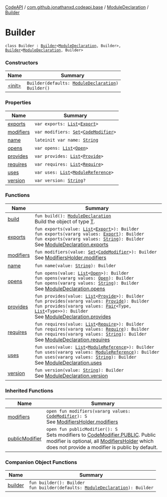 [CodeAPI](../../../index.md) / [com.github.jonathanxd.codeapi.base](../../index.md) / [ModuleDeclaration](../index.md) / [Builder](.)

# Builder

`class Builder : `[`Builder`](../../-named/-builder/index.md)`<`[`ModuleDeclaration`](../index.md)`, Builder>, `[`Builder`](../../-modifiers-holder/-builder/index.md)`<`[`ModuleDeclaration`](../index.md)`, Builder>`

### Constructors

| Name | Summary |
|---|---|
| [&lt;init&gt;](-init-.md) | `Builder(defaults: `[`ModuleDeclaration`](../index.md)`)`<br>`Builder()` |

### Properties

| Name | Summary |
|---|---|
| [exports](exports.md) | `var exports: `[`List`](https://kotlinlang.org/api/latest/jvm/stdlib/kotlin.collections/-list/index.html)`<`[`Export`](../../-export/index.md)`>` |
| [modifiers](modifiers.md) | `var modifiers: `[`Set`](https://kotlinlang.org/api/latest/jvm/stdlib/kotlin.collections/-set/index.html)`<`[`CodeModifier`](../../-code-modifier/index.md)`>` |
| [name](name.md) | `lateinit var name: `[`String`](https://kotlinlang.org/api/latest/jvm/stdlib/kotlin/-string/index.html) |
| [opens](opens.md) | `var opens: `[`List`](https://kotlinlang.org/api/latest/jvm/stdlib/kotlin.collections/-list/index.html)`<`[`Open`](../../-open/index.md)`>` |
| [provides](provides.md) | `var provides: `[`List`](https://kotlinlang.org/api/latest/jvm/stdlib/kotlin.collections/-list/index.html)`<`[`Provide`](../../-provide/index.md)`>` |
| [requires](requires.md) | `var requires: `[`List`](https://kotlinlang.org/api/latest/jvm/stdlib/kotlin.collections/-list/index.html)`<`[`Require`](../../-require/index.md)`>` |
| [uses](uses.md) | `var uses: `[`List`](https://kotlinlang.org/api/latest/jvm/stdlib/kotlin.collections/-list/index.html)`<`[`ModuleReference`](../../-module-reference/index.md)`>` |
| [version](version.md) | `var version: `[`String`](https://kotlinlang.org/api/latest/jvm/stdlib/kotlin/-string/index.html)`?` |

### Functions

| Name | Summary |
|---|---|
| [build](build.md) | `fun build(): `[`ModuleDeclaration`](../index.md)<br>Build the object of type [T](#). |
| [exports](exports.md) | `fun exports(value: `[`List`](https://kotlinlang.org/api/latest/jvm/stdlib/kotlin.collections/-list/index.html)`<`[`Export`](../../-export/index.md)`>): Builder`<br>`fun exports(vararg values: `[`Export`](../../-export/index.md)`): Builder`<br>`fun exports(vararg values: `[`String`](https://kotlinlang.org/api/latest/jvm/stdlib/kotlin/-string/index.html)`): Builder`<br>See [ModuleDeclaration.exports](../exports.md) |
| [modifiers](modifiers.md) | `fun modifiers(value: `[`Set`](https://kotlinlang.org/api/latest/jvm/stdlib/kotlin.collections/-set/index.html)`<`[`CodeModifier`](../../-code-modifier/index.md)`>): Builder`<br>See [ModifiersHolder.modifiers](../../-modifiers-holder/modifiers.md) |
| [name](name.md) | `fun name(value: `[`String`](https://kotlinlang.org/api/latest/jvm/stdlib/kotlin/-string/index.html)`): Builder` |
| [opens](opens.md) | `fun opens(value: `[`List`](https://kotlinlang.org/api/latest/jvm/stdlib/kotlin.collections/-list/index.html)`<`[`Open`](../../-open/index.md)`>): Builder`<br>`fun opens(vararg values: `[`Open`](../../-open/index.md)`): Builder`<br>`fun opens(vararg values: `[`String`](https://kotlinlang.org/api/latest/jvm/stdlib/kotlin/-string/index.html)`): Builder`<br>See [ModuleDeclaration.opens](../opens.md) |
| [provides](provides.md) | `fun provides(value: `[`List`](https://kotlinlang.org/api/latest/jvm/stdlib/kotlin.collections/-list/index.html)`<`[`Provide`](../../-provide/index.md)`>): Builder`<br>`fun provides(vararg values: `[`Provide`](../../-provide/index.md)`): Builder`<br>`fun provides(vararg values: `[`Pair`](https://kotlinlang.org/api/latest/jvm/stdlib/kotlin/-pair/index.html)`<Type, `[`List`](https://kotlinlang.org/api/latest/jvm/stdlib/kotlin.collections/-list/index.html)`<Type>>): Builder`<br>See [ModuleDeclaration.provides](../provides.md) |
| [requires](requires.md) | `fun requires(value: `[`List`](https://kotlinlang.org/api/latest/jvm/stdlib/kotlin.collections/-list/index.html)`<`[`Require`](../../-require/index.md)`>): Builder`<br>`fun requires(vararg values: `[`Require`](../../-require/index.md)`): Builder`<br>`fun requires(vararg values: `[`String`](https://kotlinlang.org/api/latest/jvm/stdlib/kotlin/-string/index.html)`): Builder`<br>See [ModuleDeclaration.requires](../requires.md) |
| [uses](uses.md) | `fun uses(value: `[`List`](https://kotlinlang.org/api/latest/jvm/stdlib/kotlin.collections/-list/index.html)`<`[`ModuleReference`](../../-module-reference/index.md)`>): Builder`<br>`fun uses(vararg values: `[`ModuleReference`](../../-module-reference/index.md)`): Builder`<br>`fun uses(vararg values: `[`String`](https://kotlinlang.org/api/latest/jvm/stdlib/kotlin/-string/index.html)`): Builder`<br>See [ModuleDeclaration.uses](../uses.md) |
| [version](version.md) | `fun version(value: `[`String`](https://kotlinlang.org/api/latest/jvm/stdlib/kotlin/-string/index.html)`): Builder`<br>See [ModuleDeclaration.version](../version.md) |

### Inherited Functions

| Name | Summary |
|---|---|
| [modifiers](../../-modifiers-holder/-builder/modifiers.md) | `open fun modifiers(vararg values: `[`CodeModifier`](../../-code-modifier/index.md)`): S`<br>See [ModifiersHolder.modifiers](../../-modifiers-holder/modifiers.md) |
| [publicModifier](../../-modifiers-holder/-builder/public-modifier.md) | `open fun publicModifier(): S`<br>Sets modifiers to [CodeModifier.PUBLIC](../../-code-modifier/-p-u-b-l-i-c.md). Public modifier is optional, all [ModifiersHolder](../../-modifiers-holder/index.md) which does not provide a modifier is public by default. |

### Companion Object Functions

| Name | Summary |
|---|---|
| [builder](builder.md) | `fun builder(): Builder`<br>`fun builder(defaults: `[`ModuleDeclaration`](../index.md)`): Builder` |

